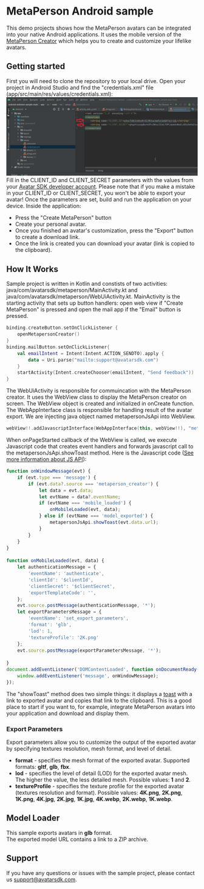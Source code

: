# MetaPerson Android sample
This demo projects shows how the MetaPerson avatars can be integrated into your native Android applications. It uses the mobile version of the [MetaPerson Creator]([https://mobile.metaperson.avatarsdk.com/](https://mobile.metaperson.avatarsdk.com/)) which helps you to create and customize your lifelike avatars. 
## Getting started
First you will need to clone the repository to your local drive. Open your project in Android Studio and find the "credentials.xml" file (app/src/main/res/values/credentials.xml):
![Credentials](./img/android-credentials.png)
Fill in the CLIENT_ID and CLIENT_SECRET parameters with the values from your [Avatar SDK developer account](https://accounts.avatarsdk.com/developer/). Please note that if you make a mistake in your CLIENT_ID or CLIENT_SECRET, you won't be able to export your avatar! Once the parameters are set, build and run the application on your device. 
Inside the application: 
- Press the "Create MetaPerson" button
- Create your personal avatar.
- Once you finished an avatar's customization, press the "Export" button to create a download link.
- Once the link is created you can download your avatar (link is copied to the clipboard).
## How It Works

Sample project is written in Kotlin and constists of two activities: 
java/com/avatarsdk/metaperson/MainActivity.kt and java/com/avatarsdk/metaperson/WebUiActivity.kt. MainActivity is the starting activity that sets up button handlers: open web view if "Create MetaPerson" is pressed and open the mail app if the "Email" button is pressed.
```kotlin
binding.createButton.setOnClickListener {  
    openMetapersonCreator()  
}  
binding.mailButton.setOnClickListener{  
    val emailIntent = Intent(Intent.ACTION_SENDTO).apply {  
        data = Uri.parse("mailto:support@avatarsdk.com")  
    }  
    startActivity(Intent.createChooser(emailIntent, "Send feedback"))  
}
```
The WebUiActivity is responsible for commuincation with the MetaPerson creator. It uses the WebView class to display the MetaPerson creator on screen. The WebView object is created and initialized in onCreate function. The WebAppInterface class is responsible for handling result of the avatar export. We are injecting java object named metapersonJsApi into WebView. 
```kotlin
webView!!.addJavascriptInterface(WebAppInterface(this, webView!!), "metapersonJsApi")
```
When onPageStarted callback of the WebView is called, we execute Javascript code that creates event handlers and forwards javascript call to the metapersonJsApi.showToast method. Here is the Javascript code ([See more information about JS API](https://docs.metaperson.avatarsdk.com/js_api.html)):
```js
function onWindowMessage(evt) {
    if (evt.type === 'message') {
        if (evt.data?.source === 'metaperson_creator') {
            let data = evt.data;
            let evtName = data?.eventName;
            if (evtName === 'mobile_loaded') {
                onMobileLoaded(evt, data);
            } else if (evtName === 'model_exported') {
                metapersonJsApi.showToast(evt.data.url);
            }
        }
    }
}

function onMobileLoaded(evt, data) {
    let authenticationMessage = {
        'eventName': 'authenticate',
        'clientId': '$clientId',
        'clientSecret': '$clientSecret',
        'exportTemplateCode': '',
    };
    evt.source.postMessage(authenticationMessage, '*');
    let exportParametersMessage = {
        'eventName': 'set_export_parameters',
        'format': 'glb',
        'lod': 1,
        'textureProfile': '2K.png'
    };
    evt.source.postMessage(exportParametersMessage, '*');

}
document.addEventListener('DOMContentLoaded', function onDocumentReady() {
    window.addEventListener('message', onWindowMessage);
});
```
The "showToast" method does two simple things: it displays a [toast](https://developer.android.com/guide/topics/ui/notifiers/toasts) with a link to exported avatar and copies that link to the clipboard. This is a good place to start if you want to, for example, integrate MetaPerson avatars into your application and download and display them.
### Export Parameters

Export parameters allow you to customize the output of the exported avatar by specifying textures resolution, mesh format, and level of detail.

- **format** - specifies the mesh format of the exported avatar. Supported formats: **gltf**, **glb**, **fbx**.
- **lod** - specifies the level of detail (LOD) for the exported avatar mesh. The higher the value, the less detailed mesh. Possible values: **1** and **2**.
- **textureProfile** - specifies the texture profile for the exported avatar (textures resolution and format). Possible values: **4K.png**, **2K.png**, **1K.png**, **4K.jpg**, **2K.jpg**, **1K.jpg**, **4K.webp**, **2K.webp**, **1K.webp**.

## Model Loader

This sample exports avatars in **glb** format.  
The exported model URL contains a link to a ZIP archive.  

## Support

If you have any questions or issues with the sample project, please contact us [support@avatarsdk.com](mailto:support@avatarsdk.com).
